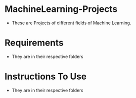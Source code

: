 # MachineLearning-Projects
 - These are Projects of different fields of Machine Learning.

# Requirements
 - They are in their respective folders
 
# Instructions To Use
  - They are in their respective folders
